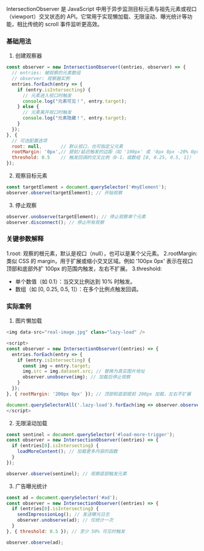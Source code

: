 
IntersectionObserver 是 JavaScript 中用于异步监测目标元素与祖先元素或视口（viewport）交叉状态的 API。它常用于实现懒加载、无限滚动、曝光统计等功能，相比传统的 scroll 事件监听更高效。

### 基础用法
1. 创建观察器
```js
const observer = new IntersectionObserver((entries, observer) => {
  // entries: 被观察的元素数组
  // observer: 观察器实例
  entries.forEach(entry => {
    if (entry.isIntersecting) {
      // 元素进入视口时触发
      console.log("元素可见！", entry.target);
    } else {
      // 元素离开视口时触发
      console.log("元素隐藏！", entry.target);
    }
  });
}, {
  // 可选配置选项
  root: null,       // 默认视口，也可指定父元素
  rootMargin: '0px',// 提前/延迟触发的边距（如 '100px' 或 '0px 0px -20% 0px'）
  threshold: 0.5    // 触发回调的交叉比例（0-1，或数组 [0, 0.25, 0.5, 1]）
});
```

2. 观察目标元素
```js
const targetElement = document.querySelector('#myElement');
observer.observe(targetElement); // 开始观察
```
3. 停止观察
```js
observer.unobserve(targetElement); // 停止观察单个元素
observer.disconnect(); // 停止所有观察
```

### 关键参数解释
1.root: 观察的根元素，默认是视口（null），也可以是某个父元素。
2.rootMargin: 类似 CSS 的 margin，用于扩展或缩小交叉区域。例如 '100px 0px' 表示在视口顶部和底部外扩 100px 的范围内触发，左右不扩展。
3.threshold:
- 单个数值（如 0.1）：当交叉比例达到 10% 时触发。
- 数组（如 [0, 0.25, 0.5, 1]）：在多个比例点触发回调。


### 实际案例
1. 图片懒加载
```js
<img data-src="real-image.jpg" class="lazy-load" />

<script>
const observer = new IntersectionObserver((entries) => {
  entries.forEach(entry => {
    if (entry.isIntersecting) {
      const img = entry.target;
      img.src = img.dataset.src; // 替换为真实图片地址
      observer.unobserve(img); // 加载后停止观察
    }
  });
}, { rootMargin: '200px 0px' }); // 顶部和底部提前 200px 加载，左右不扩展

document.querySelectorAll('.lazy-load').forEach(img => observer.observe(img));
</script>
```

2. 无限滚动加载
```js
const sentinel = document.querySelector('#load-more-trigger');
const observer = new IntersectionObserver((entries) => {
  if (entries[0].isIntersecting) {
    loadMoreContent(); // 加载更多内容的函数
  }
});

observer.observe(sentinel); // 观察底部触发元素
```

3. 广告曝光统计
```js
const ad = document.querySelector('#ad');
const observer = new IntersectionObserver((entries) => {
  if (entries[0].isIntersecting) {
    sendImpressionLog(); // 发送曝光日志
    observer.unobserve(ad); // 仅统计一次
  }
}, { threshold: 0.5 }); // 至少 50% 可见时触发

observer.observe(ad);
```
































